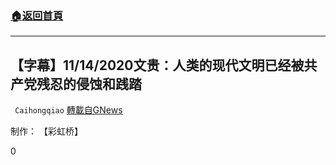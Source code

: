 ###  [:house:返回首頁](https://github.com/ourhimalayas/txt)
---

## 【字幕】11/14/2020文贵：人类的现代文明已经被共产党残忍的侵蚀和践踏
` Caihongqiao` [轉載自GNews](https://gnews.org/zh-hans/565928/)

制作： 【彩虹桥】

0
